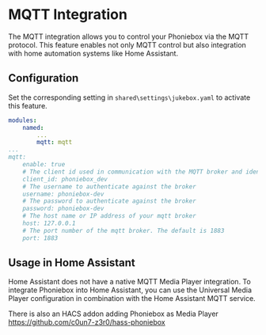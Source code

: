 # MQTT Integration

The MQTT integration allows you to control your Phoniebox via the MQTT protocol. This feature enables not only MQTT 
control but also integration with home automation systems like Home Assistant.

## Configuration

Set the corresponding setting in `shared\settings\jukebox.yaml` to activate this feature.

``` yaml
modules:
    named:
        ...
        mqtt: mqtt
...
mqtt:
    enable: true
    # The client id used in communication with the MQTT broker and identification of the phoniebox
    client_id: phoniebox_dev
    # The username to authenticate against the broker
    username: phoniebox-dev
    # The password to authenticate against the broker
    password: phoniebox-dev
    # The host name or IP address of your mqtt broker
    host: 127.0.0.1
    # The port number of the mqtt broker. The default is 1883
    port: 1883
```

## Usage in Home Assistant

Home Assistant does not have a native MQTT Media Player integration. To integrate Phoniebox into Home Assistant, you 
can use the Universal Media Player configuration in combination with the Home Assistant MQTT service.

There is also an HACS addon adding Phoniebox as Media Player https://github.com/c0un7-z3r0/hass-phoniebox
